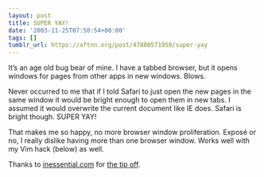 ```yaml
---
layout: post
title: SUPER YAY!
date: '2003-11-25T07:50:54+00:00'
tags: []
tumblr_url: https://aftnn.org/post/47880571958/super-yay
---
```

<p>It&rsquo;s an age old bug bear of mine. I have a tabbed browser, but it opens windows for pages from other apps in new windows. Blows.</p>
<p>Never occurred to me that if I told Safari to just open the new pages in the same window it would be bright enough to open them in new tabs. I assumed it would overwrite the current document like IE does. Safari is bright though. SUPER YAY!</p>
<p>That makes me so happy, no more browser window proliferation. Exposé or no, I really dislike having more than one browser window. Works well with my Vim hack (below) as well.</p>
<p>Thanks to <a href="http://www.inessential.com/">inessential.com</a> for <a href="http://www.inessential.com/?comments=1&amp;postid=2668">the tip off</a>.</p>
